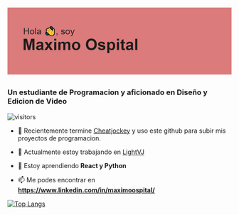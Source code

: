 # ![header](https://raw.githubusercontent.com/maximoospital/maximoospital/main/header.png) 
### Un estudiante de Programacion y aficionado en Diseño y Edicion de Video

![visitors](https://visitor-badge.glitch.me/badge?page_id=maximoospita&left_color=black&right_color=grey)

- 🧿 Recientemente termine [Cheatjockey](https://github.com/maximoospital/cheatjockey) y uso este github para subir mis proyectos de programacion.

- 🔭 Actualmente estoy trabajando en [LightVJ](https://github.com/maximoospital/LightVJ)

- 🌱 Estoy aprendiendo **React y Python**

- 📫 Me podes encontrar en **https://www.linkedin.com/in/maximoospital/**

[![Top Langs](https://github-readme-stats.vercel.app/api/top-langs/?username=maximoospital&layout=compact)](https://github.com/anuraghazra/github-readme-stats)
